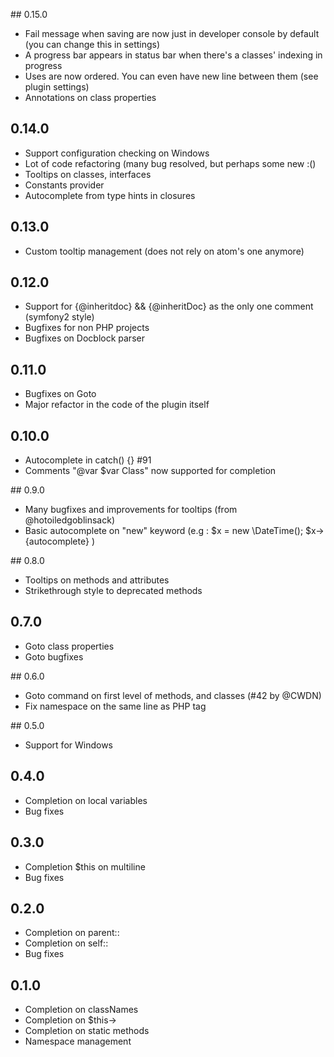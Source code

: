 ## 0.15.0
* Fail message when saving are now just in developer console by default (you can change this in settings)
* A progress bar appears in status bar when there's a classes' indexing in progress
* Uses are now ordered. You can even have new line between them (see plugin settings)
* Annotations on class properties

## 0.14.0
* Support configuration checking on Windows
* Lot of code refactoring (many bug resolved, but perhaps some new :()
* Tooltips on classes, interfaces
* Constants provider
* Autocomplete from type hints in closures

## 0.13.0
* Custom tooltip management (does not rely on atom's one anymore)

## 0.12.0
* Support for {@inheritdoc} && {@inheritDoc} as the only one comment (symfony2 style)
* Bugfixes for non PHP projects
* Bugfixes on Docblock parser

## 0.11.0
* Bugfixes on Goto
* Major refactor in the code of the plugin itself

## 0.10.0
* Autocomplete in catch() {} #91
* Comments "@var $var Class" now supported for completion

## 0.9.0
* Many bugfixes and improvements for tooltips (from @hotoiledgoblinsack)
* Basic autocomplete on "new" keyword (e.g :
    $x = new \DateTime();
    $x->{autocomplete}
)

## 0.8.0
* Tooltips on methods and attributes
* Strikethrough style to deprecated methods

## 0.7.0
* Goto class properties
* Goto bugfixes

## 0.6.0
* Goto command on first level of methods, and classes (#42 by @CWDN)
* Fix namespace on the same line as PHP tag

## 0.5.0
* Support for Windows

## 0.4.0
* Completion on local variables
* Bug fixes

## 0.3.0
* Completion $this on multiline
* Bug fixes

## 0.2.0
* Completion on parent::
* Completion on self::
* Bug fixes

## 0.1.0
* Completion on classNames
* Completion on $this->
* Completion on static methods
* Namespace management
